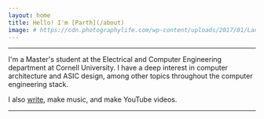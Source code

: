 ```yaml
---
layout: home
title: Hello! I'm [Parth](/about)
image: # https://cdn.photographylife.com/wp-content/uploads/2017/01/Landscape-photography-example.jpg
---
```

----------------------------
I'm a Master's student at the Electrical and Computer Engineering department at Cornell University. I have a deep interest in computer architecture and ASIC design, among other topics throughout the computer engineering stack.

I also [write](/blog), make music, and make YouTube videos. 

----------------------------
